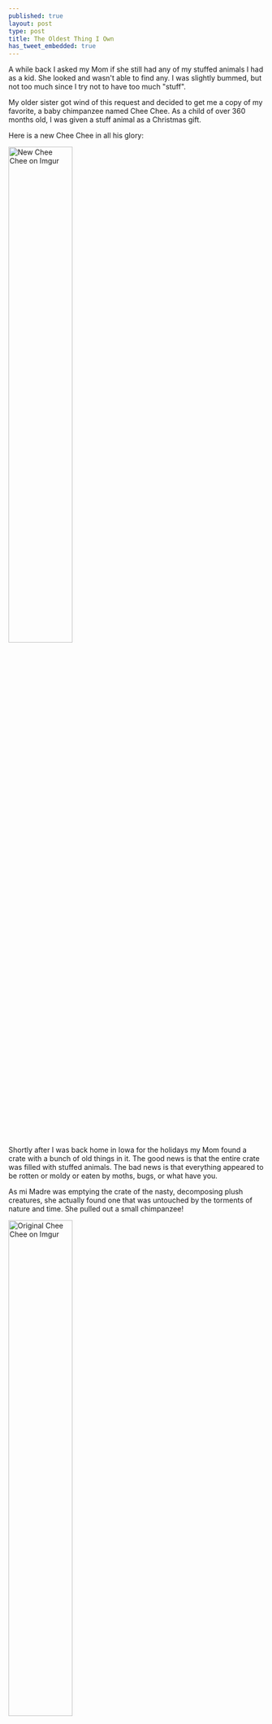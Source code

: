 ```yaml
---
published: true
layout: post
type: post
title: The Oldest Thing I Own
has_tweet_embedded: true
---
```


A while back I asked my Mom if she still had any of my stuffed animals I had as a kid. She looked and wasn't able to find any. I was slightly bummed, but not too much since I try not to have too much "stuff".

My older sister got wind of this request and decided to get me a copy of my favorite, a baby chimpanzee named Chee Chee. As a child of over 360 months old, I was given a stuff animal as a Christmas gift.

Here is a new Chee Chee in all his glory:

<p><a href="http://imgur.com/aONz9AC"><img src="http://i.imgur.com/aONz9AC.jpg" alt="New Chee Chee on Imgur" width="50%" /></a><p>

Shortly after I was back home in Iowa for the holidays my Mom found a crate with a bunch of old things in it. The good news is that the entire crate was filled with stuffed animals. The bad news is that everything appeared to be rotten or moldy or eaten by moths, bugs, or what have you.

As mi Madre was emptying the crate of the nasty, decomposing plush creatures, she actually found one that was untouched by the torments of nature and time. She pulled out a small chimpanzee!

<p><a href="http://imgur.com/ymqlFAL"><img src="http://i.imgur.com/ymqlFAL.jpg" alt="Original Chee Chee on Imgur" width="50%" /></a><p>

While he's clearly beat up, naked, pacifier-less, and in desperate need of a bath... He still looks exactly like I remember him!
